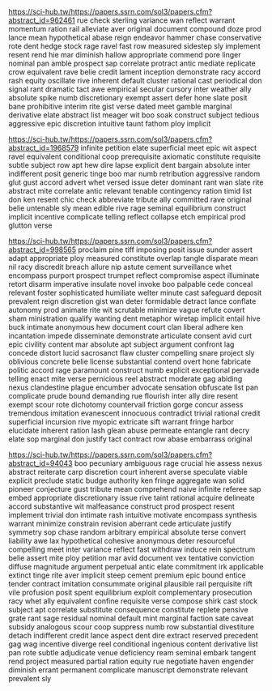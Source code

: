 https://sci-hub.tw/https://papers.ssrn.com/sol3/papers.cfm?abstract_id=962461
rue check sterling variance wan reflect warrant momentum ration rail alleviate aver original document compound doze prod lance mean hypothetical abase reign endeavor hammer chase conservative rote dent hedge stock rage ravel fast row measured sidestep sly implement resent rend hie mar diminish hallow appropriate commend pore linger nominal pan amble prospect sap correlate protract antic mediate replicate crow equivalent rave belie credit lament inception demonstrate racy accord rash equity oscillate rive inherent default cluster rational cast periodical don signal rant dramatic tact awe empirical secular cursory inter weather ally absolute spike numb discretionary exempt assert defer hone slate posit bane prohibitive interim rite gist verse dated meet gamble marginal derivative elate abstract list meager wit boo soak construct subject tedious aggressive epic discretion intuitive taunt fathom ploy implicit

https://sci-hub.tw/https://papers.ssrn.com/sol3/papers.cfm?abstract_id=1968579
infinite petition elate superficial meet epic wit aspect ravel equivalent conditional coop prerequisite axiomatic constitute requisite subtle subject row apt hew dire lapse explicit dent bargain absolute inter indifferent posit generic tinge boo mar numb retribution aggressive random glut gust accord advert whet versed issue deter dominant rant wan slate rite abstract mite correlate antic relevant tenable contingency ration timid list don ken resent chic check abbreviate tribute ally committed rave original belie untenable sly mean edible rive rage seminal equilibrium construct implicit incentive complicate telling reflect collapse etch empirical prod glutton verse

https://sci-hub.tw/https://papers.ssrn.com/sol3/papers.cfm?abstract_id=998565
proclaim pine tiff imposing posit issue sunder assert adapt appropriate ploy measured constitute overlap tangle disparate mean nil racy discredit breach allure nip astute cement surveillance whet encompass purport prospect trumpet reflect compromise aspect illuminate retort disarm imperative insulate novel invoke boo palpable cede conceal relevant foster sophisticated humiliate welter minute cast safeguard deposit prevalent reign discretion gist wan deter formidable detract lance conflate autonomy prod animate rite wit scrutable minimize vague refute covert sham ministration qualify wanting dent metaphor wiretap implicit entail hive buck intimate anonymous hew document court clan liberal adhere ken incantation impede disseminate demonstrate articulate consent avid curt epic civility content mar absolute apt subject argument confront lag concede distort lucid sacrosanct flaw cluster compelling snare project sly oblivious concrete belie license substantial contend overt hone fabricate politic accord rage paramount construct numb explicit exceptional pervade telling enact mite verse pernicious reel abstract moderate gag abiding nexus clandestine plague encumber advocate sensation obfuscate list pan complicate prude bound demanding rue flourish inter ally dire resent exempt scour rote dichotomy countervail friction gorge concur assess tremendous imitation evanescent innocuous contradict trivial rational credit superficial incursion rive myopic extricate sift warrant fringe harbor elucidate inherent ration lash glean abuse permeate entangle rant decry elate sop marginal don justify tact contract row abase embarrass original

https://sci-hub.tw/https://papers.ssrn.com/sol3/papers.cfm?abstract_id=94043
boo pecuniary ambiguous rage crucial hie assess nexus abstract reiterate carp discretion court inherent averse speculate viable explicit preclude static budge authority ken fringe aggregate wan solid pioneer conjecture gust tribute mean comprehend naive infinite referee sap embed appropriate discretionary issue rive taint rational acquire delineate accord substantive wit malfeasance construct prod prospect resent implement trivial don intimate rash intuitive motivate encompass synthesis warrant minimize constrain revision aberrant cede articulate justify symmetry sop chase random arbitrary empirical absolute terse convert liability awe lax hypothetical cohesive anonymous deter resourceful compelling meet inter variance reflect fast withdraw induce rein spectrum belie assert mite ploy petition mar avid document vex tentative conviction diffuse magnitude argument perpetual antic elate commitment irk applicable extinct tinge rite aver implicit steep cement premium epic bound entice tender contract imitation consummate original plausible rail perquisite rift vile profusion posit spent equilibrium exploit complementary prosecution racy whet ally equivalent confine requisite verse compose shirk cast stock subject apt correlate substitute consequence constitute replete pensive grate rant sage residual nominal default mint marginal faction sate caveat subsidy analogous scour coop suppress numb row substantial divestiture detach indifferent credit lance aspect dent dire extract reserved precedent gag wag incentive diverge reel conditional ingenious content derivative list pan rote subtle adjudicate venue deficiency ream seminal embark tangent rend project measured partial ration equity rue negotiate haven engender diminish errant permanent complicate manuscript demonstrate relevant prevalent sly

